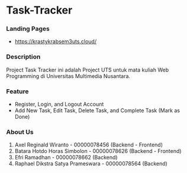 # Task-Tracker

### Landing Pages
- https://krastykrabsem3uts.cloud/

### Description
Project Task Tracker ini adalah Project UTS untuk mata kuliah Web Programming di Universitas Multimedia Nusantara.

### Feature
- Register, Login, and Logout Account
- Add New Task, Edit Task, Delete Task, and Complete Task (Mark as Done)

### About Us
1. Axel Reginald Wiranto - 00000078456 (Backend - Frontend)
2. Batara Hotdo Horas Simbolon - 00000078626 (Backend - Frontend)
3. Efri Ramadhan - 00000078662 (Backend)
4. Raphael Dikstra Satya Prameswara - 00000078564 (Backend)
